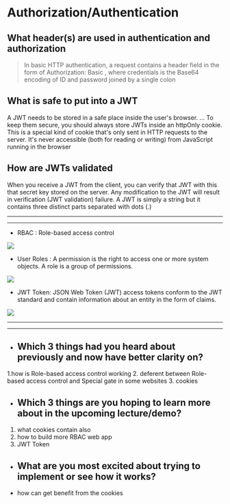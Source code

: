 #  Authorization/Authentication


## What header(s) are used in authentication and authorization

> In basic HTTP authentication, a request contains a header field in the form of Authorization: Basic <credentials> , where credentials is the Base64 encoding of ID and password joined by a single colon 

## What is safe to put into a JWT

> 
A JWT needs to be stored in a safe place inside the user's browser. ... To keep them secure, you should always store JWTs inside an httpOnly cookie. This is a special kind of cookie that's only sent in HTTP requests to the server. It's never accessible (both for reading or writing) from JavaScript running in the browser

## How are JWTs validated

> 
When you receive a JWT from the client, you can verify that JWT with this that secret key stored on the server. Any modification to the JWT will result in verification (JWT validation) failure. A JWT is simply a string but it contains three distinct parts separated with dots (.)

<hr>
<hr>

- RBAC : Role-based access control

![](https://sites.google.com/site/cacsolin/_/rsrc/1261008425131/role-based-access-control/Role%20Based%20Access%20Control.png)

- User Roles : 
A permission is the right to access one or more system objects. A role is a group of permissions.

![](https://help.falcon.io/hc/article_attachments/4402733790737/Manage-v5.jpg)

- JWT Token: JSON Web Token (JWT) access tokens conform to the JWT standard and contain information about an entity in the form of claims. 

![](https://miro.medium.com/max/2000/1*RvUzEHQi5JEifWCBY4Rkng.png)

<hr>
<hr>

- ## Which 3 things had you heard about previously and now have better clarity on?
1.how is Role-based access control working
2. deferent between Role-based access control and Special gate in some websites
3. cookies 

- ## Which 3 things are you hoping to learn more about in the upcoming lecture/demo?
1. what cookies contain also
2. how to build more RBAC web app
3. JWT Token

- ## What are you most excited about trying to implement or see how it works?

- how can get benefit from the cookies